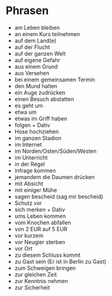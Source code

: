 # Phrasen

* am Leben bleiben
* an einem Kurs teilnehmen
* auf dem Land(e)
* auf der Flucht
* auf der ganzen Welt
* auf eigene Gefahr
* aus einem Grund
* aus Versehen
* bei einem gemeinsamen Termin
* den Mund halten
* ein Auge zudrücken
* einen Besuch abstatten
* es geht um
* etwa um
* etwas im Griff haben
* folgen + Dativ
* Hose hochziehen
* im ganzen Stadion
* im Internet
* im Norden/Osten/Süden/Westen
* im Unterricht
* in der Regel
* infrage kommen
* jemandem die Daumen drücken
* mit Absicht
* mit einiger Mühe
* sagen bescheid (sag mir bescheid)
* Schutz vor
* sich merken + Dativ
* ums Leben kommen
* vom Knochen abfallen
* von 2 EUR auf 5 EUR
* vor kurzem
* vor Neugier sterben
* vor Ort
* zu diesem Schluss kommt
* zu Gast sein (Er ist in Berlin zu Gast)
* zum Schweigen bringen
* zur gleichen Zeit
* zur Kenntnis nehmen
* zur Sicherheit
